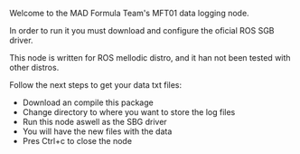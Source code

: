 Welcome to the MAD Formula Team's MFT01 data logging node.

In order to run it you must download and configure the oficial ROS SGB driver.

This node is written for ROS mellodic distro, and it han not been tested with other distros.

Follow the next steps to get your data txt files:
- Download an compile this package
- Change directory to where you want to store the log files
- Run this node aswell as the SBG driver
- You will have the new files with the data
- Pres Ctrl+c to close the node

